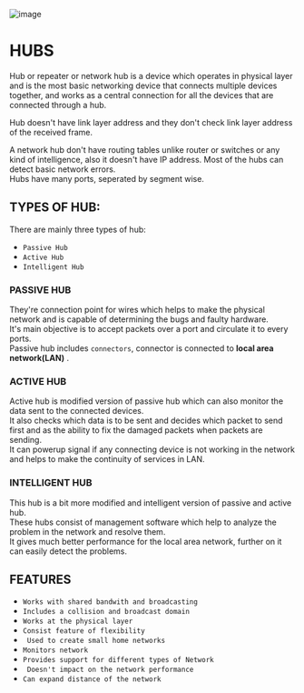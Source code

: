 ![image](https://user-images.githubusercontent.com/64470404/133925454-c87af040-d2b0-4dfb-9af1-c5207392405a.png)


# HUBS
Hub or repeater or network hub is a device which operates in physical layer and  is the most basic networking device that connects multiple devices together, and 
works as a central connection for all the devices that are connected through a hub. <br>

Hub doesn't have link layer address and they don't check link layer address of the received frame.<br>

A network hub don't have routing tables unlike router or switches or any kind of intelligence, also it doesn't have IP address.
Most of the hubs can detect basic network errors.<br>
Hubs have many ports, seperated by segment wise.

## TYPES OF HUB:
There are mainly three types of hub:<br>

- ``Passive Hub``
- ``Active Hub``
- ``Intelligent Hub``

### PASSIVE HUB
They're connection point for wires which helps to make the physical network and is capable of determining the bugs and faulty hardware. <br>
It's main objective is to accept packets over a port and circulate it to every ports. <br>
Passive hub includes ``connectors``, connector is connected to  **local area network(LAN)** .

### ACTIVE HUB
Active hub is modified version of passive hub which can also monitor the data sent to the connected devices. <br>
It also checks which data is to be sent and decides which packet to send first and as the ability to fix the damaged packets when packets are sending.<br>
It can powerup signal if any connecting device is not working in the network and helps to make the continuity of services in LAN.

### INTELLIGENT HUB
This hub is a bit more modified and intelligent version of passive and active hub.<br>
These hubs consist of management software which help to analyze the problem in the network and resolve them.<br>
It gives much better performance for the local area network, further on it can easily detect the problems.

## FEATURES

- `` Works with shared bandwith and broadcasting ``
- `` Includes a collision and broadcast domain ``
- `` Works at the physical layer ``
- `` Consist feature of flexibility ``
- `` Used to create small home networks``
- `` Monitors network ``
- `` Provides support for different types of Network ``
- ``  Doesn't impact on the network performance ``
- `` Can expand distance of the network ``
